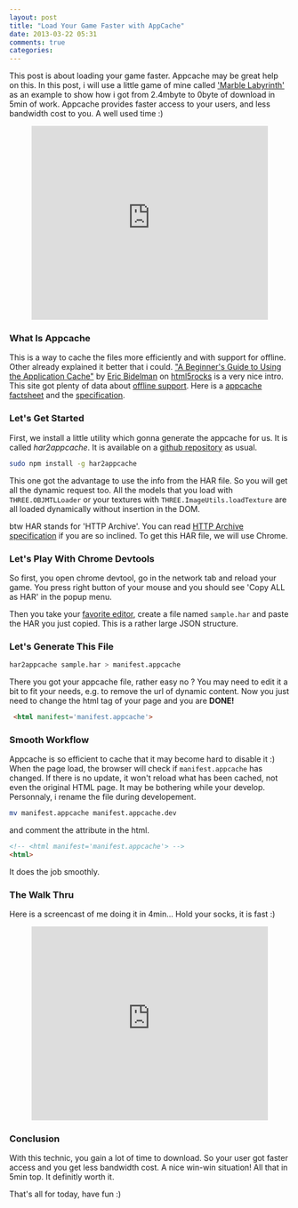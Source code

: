 ```yaml
---
layout: post
title: "Load Your Game Faster with AppCache"
date: 2013-03-22 05:31
comments: true
categories: 
---
```


This post is about loading your game faster. 
Appcache may be great help on this.
In this post, i will use a little game of mine called
['Marble Labyrinth'](http://jeromeetienne.github.com/demo.poollabyrinth/)
as an example to show how i got from 2.4mbyte to 0byte of download in 5min of work.
Appcache provides faster access to your users, and less bandwidth cost to you. A well used time :)

<center>
  <iframe width="425" height="349" src="http://www.youtube.com/embed/XCVIogjUsQc" frameborder="0" allowfullscreen></iframe>
</center>

<!-- more -->

### What Is Appcache
This is a way to cache the files more efficiently and with support for offline.
Other already explained it better that i could. 
["A Beginner's Guide to Using the Application Cache"](http://www.html5rocks.com/en/tutorials/appcache/beginner/)
by 
[Eric Bidelman](https://twitter.com/ebidel) 
on 
[html5rocks](http://www.html5rocks.com/) is a very nice intro.
This site got plenty of data about [offline support](http://www.html5rocks.com/en/features/offline).
Here is a [appcache factsheet](http://appcachefacts.info/)
and the [specification](http://www.whatwg.org/specs/web-apps/current-work/multipage/offline.html#appcache).

### Let's Get Started
First, we install a little utility which gonna generate the appcache for us.
It is called *har2appcache*.
It is available on a 
[github repository](https://github.com/jeromeetienne/har2appcache) as usual.


```bash
sudo npm install -g har2appcache
```

This one got the advantage to use the info from the HAR file.
So you will get all the dynamic request too. All the models that
you load with ```THREE.OBJMTLLoader``` or your textures 
with ```THREE.ImageUtils.loadTexture``` are all loaded dynamically 
without insertion in the DOM.

btw HAR stands for 'HTTP Archive'.
You can read [HTTP Archive specification](https://dvcs.w3.org/hg/webperf/raw-file/tip/specs/HAR/Overview.html) 
if you are so inclined.
To get this HAR file, we will use Chrome.

### Let's Play With Chrome Devtools

So first, you open chrome devtool, go in the network tab and reload your game.
You press right button of your mouse and you should see 'Copy ALL as HAR'
in the popup menu.

Then you take your [favorite editor](http://www.sublimetext.com/2),
create a file named ```sample.har```
and paste the HAR you just copied.
This is a rather large JSON structure.

### Let's Generate This File

```bash
har2appcache sample.har > manifest.appcache
```

There you got your appcache file, rather easy no ?
You may need to edit it a bit to fit your needs,
e.g. to remove the url of dynamic content.
Now you just need to change the html tag of your page
and you are **DONE!**

```html
 <html manifest='manifest.appcache'>
```

### Smooth Workflow
Appcache is so efficient to cache that it may become hard to disable it :)
When the page load, the browser will check if ```manifest.appcache``` has changed.
If there is no update, it won't reload what has been cached, not even the original HTML page.
It may be bothering while your develop. 
Personnaly, i rename the file during developement.

```bash
mv manifest.appcache manifest.appcache.dev
```

and comment the attribute in the html.

```html
<!-- <html manifest='manifest.appcache'> -->
<html>
```

It does the job smoothly.
 
### The Walk Thru

Here is a screencast of me doing it in 4min... Hold your socks, it is fast :)

<center>
  <iframe width="425" height="349" src="http://www.youtube.com/embed/FY4UQpu1ijM" frameborder="0" allowfullscreen></iframe>
</center>
 
### Conclusion
With this technic, you gain a lot of time to download.
So your user got faster access and you get less bandwidth cost.
A nice win-win situation! All that in 5min top. It definitly worth it.

That's all for today, have fun :)



